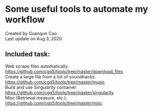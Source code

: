 # Some useful tools to automate my workflow 
Created by Guanqun Cao <br/>
Last update on Aug 3, 2020

## Included task:
Web scrape files automatically: https://github.com/cgq5/tools/tree/master/download_files  <br/>
Create a large file from a list of soundtracks: https://github.com/cgq5/tools/tree/master/music <br/>
Build and use Singularity container: https://github.com/cgq5/tools/tree/master/singularity <br/>
Misc (Retrieval measure, etc.): https://github.com/cgq5/tools/tree/master/misc <br/>

